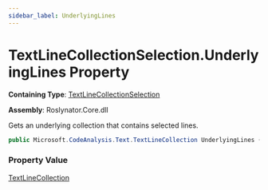 ```yaml
---
sidebar_label: UnderlyingLines
---
```


# TextLineCollectionSelection\.UnderlyingLines Property

**Containing Type**: [TextLineCollectionSelection](../index.md)

**Assembly**: Roslynator\.Core\.dll

  
Gets an underlying collection that contains selected lines\.

```csharp
public Microsoft.CodeAnalysis.Text.TextLineCollection UnderlyingLines { get; }
```

### Property Value

[TextLineCollection](https://docs.microsoft.com/en-us/dotnet/api/microsoft.codeanalysis.text.textlinecollection)

